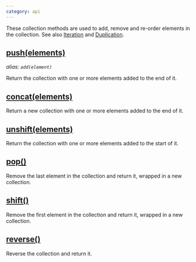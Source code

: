 ```yaml
---
category: api
---
```


These collection methods are used to add, remove and re-order elements in the collection. See also [Iteration](/api/#iteration) and [Duplication](/api/#duplication).


## [push(elements)](/api/push/)
_alias: `add(element)`_

Return the collection with one or more elements added to the end of it.


## [concat(elements)](/api/concat/)

Return a new collection with one or more elements added to the end of it.


## [unshift(elements)](/api/unshift/)

Return the collection with one or more elements added to the start of it.


## [pop()](/api/pop/)

Remove the last element in the collection and return it, wrapped in a new collection.


## [shift()](/api/shift/)

Remove the first element in the collection and return it, wrapped in a new collection.


## [reverse()](/api/reverse/)

Reverse the collection and return it.

